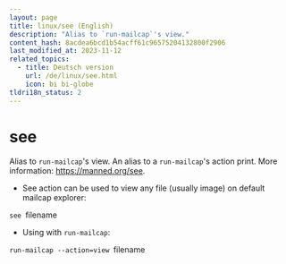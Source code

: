 ```yaml
---
layout: page
title: linux/see (English)
description: "Alias to `run-mailcap`'s view."
content_hash: 8acdea6bcd1b54acff61c96575204132800f2906
last_modified_at: 2023-11-12
related_topics:
  - title: Deutsch version
    url: /de/linux/see.html
    icon: bi bi-globe
tldri18n_status: 2
---
```

# see

Alias to `run-mailcap`'s view.
An alias to a `run-mailcap`'s action print.
More information: <https://manned.org/see>.

- See action can be used to view any file (usually image) on default mailcap explorer:

`see `<span class="tldr-var badge badge-pill bg-dark-lm bg-white-dm text-white-lm text-dark-dm font-weight-bold">filename</span>

- Using with `run-mailcap`:

`run-mailcap --action=view `<span class="tldr-var badge badge-pill bg-dark-lm bg-white-dm text-white-lm text-dark-dm font-weight-bold">filename</span>
